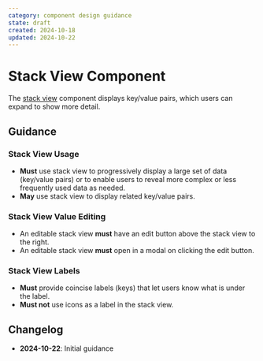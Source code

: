 ```yaml
---
category: component design guidance
state: draft
created: 2024-10-18
updated: 2024-10-22
---
```


# Stack View Component

The [stack view](https://clarity.design/documentation/stack-view) component displays key/value pairs, which users can expand to show more detail.

## Guidance

### Stack View Usage

- **Must** use stack view to progressively display a large set of data (key/value pairs) or to enable users to reveal more complex or less frequently used data as needed.
- **May** use stack view to display related key/value pairs.

### Stack View Value Editing

- An editable stack view **must** have an edit button above the stack view to the right.
- An editable stack view **must** open in a modal on clicking the edit button.

### Stack View Labels

- **Must** provide coincise labels (keys) that let users know what is under the label.
- **Must not** use icons as a label in the stack view.

## Changelog

- **2024-10-22**: Initial guidance